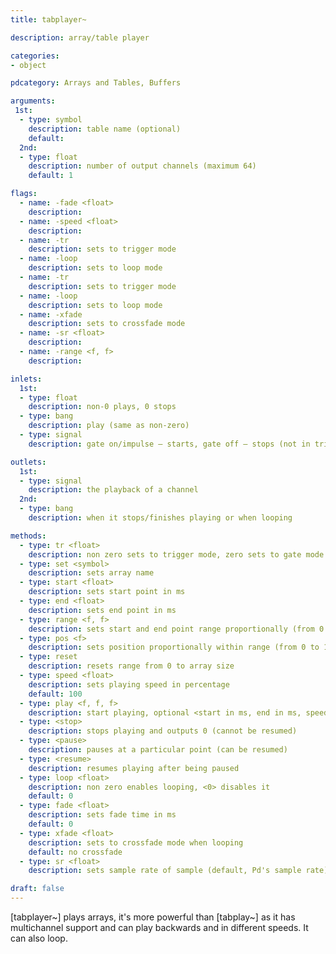 ```yaml
---
title: tabplayer~

description: array/table player

categories:
- object

pdcategory: Arrays and Tables, Buffers

arguments:
 1st:
  - type: symbol
    description: table name (optional)
    default:
  2nd:
  - type: float
    description: number of output channels (maximum 64)
    default: 1

flags:
  - name: -fade <float>
    description:
  - name: -speed <float>
    description:
  - name: -tr
    description: sets to trigger mode
  - name: -loop
    description: sets to loop mode
  - name: -tr
    description: sets to trigger mode
  - name: -loop
    description: sets to loop mode
  - name: -xfade
    description: sets to crossfade mode
  - name: -sr <float>
    description:
  - name: -range <f, f>
    description:

inlets:
  1st:
  - type: float
    description: non-0 plays, 0 stops
  - type: bang
    description: play (same as non-zero)
  - type: signal
    description: gate on/impulse — starts, gate off — stops (not in trigger mode)

outlets:
  1st:
  - type: signal
    description: the playback of a channel
  2nd:
  - type: bang
    description: when it stops/finishes playing or when looping

methods:
  - type: tr <float>
    description: non zero sets to trigger mode, zero sets to gate mode
  - type: set <symbol>
    description: sets array name
  - type: start <float>
    description: sets start point in ms
  - type: end <float>
    description: sets end point in ms
  - type: range <f, f>
    description: sets start and end point range proportionally (from 0 to 1)
  - type: pos <f>
    description: sets position proportionally within range (from 0 to 1)
  - type: reset
    description: resets range from 0 to array size
  - type: speed <float>
    description: sets playing speed in percentage 
    default: 100
  - type: play <f, f, f>
    description: start playing, optional <start in ms, end in ms, speed rate>
  - type: <stop>
    description: stops playing and outputs 0 (cannot be resumed)
  - type: <pause>
    description: pauses at a particular point (can be resumed)
  - type: <resume>
    description: resumes playing after being paused
  - type: loop <float>
    description: non zero enables looping, <0> disables it 
    default: 0
  - type: fade <float>
    description: sets fade time in ms 
    default: 0
  - type: xfade <float>
    description: sets to crossfade mode when looping 
    default: no crossfade
  - type: sr <float>
    description: sets sample rate of sample (default, Pd's sample rate)

draft: false
---
```


[tabplayer~] plays arrays, it's more powerful than [tabplay~] as it has multichannel support and can play backwards and in different speeds. It can also loop.